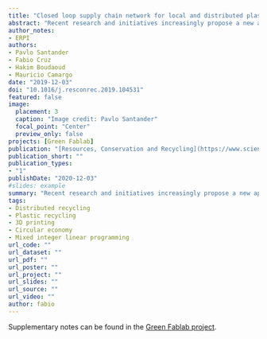 ```yaml
---
title: "Closed loop supply chain network for local and distributed plastic recycling for 3D printing: a MILP-based optimization approach"
abstract: "Recent research and initiatives increasingly propose a new approach, based on distributed plastic recycling for open-source (OS) 3D printing technologies, as a way to deal with the issue of plastic waste and to support the development of the circular economy (CE). Distributed recycling can be thought of as a sort of “smart grid”, composed of small and coordinated recycling units. However, the operational complexity of this distributed approach limits its application. Furthermore, the environmental and economic advantages have yet to be de- monstrated. This article therefore explores the economic and environmental feasibility of this distributed plastic recycling approach from a logistics perspective, as a step towards its validation. To achieve this, an optimization mixed integer linear programming (MILP) model was used as an evaluation tool, representing a local closed loop supply chain (CLSC) network. The proposed model is illustrated using a case study of a university seeking to implement a distributed recycling demonstrator in order to recover 3D printing wastes from secondary schools in the northeast of France. Following this step, a sensitivity analysis was carried out considering the market var- iations (price of virgin plastic filament) and the amount of available plastic waste derived from the schools. The results obtained show positive economic and environmental benefits of carrying out this new method of plastic recycling. This work serves as a basis for continuing to explore the feasibility and replication of the distributed plastic recycling network in other contexts."
author_notes:
- ERPI
authors:
- Pavlo Santander
- Fabio Cruz
- Hakim Boudaoud
- Mauricio Camargo
date: "2019-12-03"
doi: "10.1016/j.resconrec.2019.104531"
featured: false
image:
  placement: 3
  caption: "Image credit: Pavlo Santander"
  focal_point: "Center"
  preview_only: false
projects: [Green Fablab]
publication: "[Resources, Conservation and Recycling](https://www.sciencedirect.com/journal/resources-conservation-and-recycling)"
publication_short: ""
publication_types:
- "1"
publishDate: "2020-12-03"
#slides: example
summary: "Recent research and initiatives increasingly propose a new approach, based on distributed plastic recycling for open-source (OS) 3D printing technologies, as a way to deal with the issue of plastic waste and to support the development of the circular economy (CE). Distributed"
tags:
- Distributed recycling
- Plastic recycling
- 3D printing 
- Circular economy 
- Mixed integer linear programming 
url_code: ""
url_dataset: ""
url_pdf: ""
url_poster: ""
url_project: ""
url_slides: ""
url_source: ""
url_video: ""
author: fabio
---
```


Supplementary notes can be found in the [Green Fablab project](http://lf2l.fr/projects/green-fablab/).
